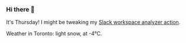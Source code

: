 ### Hi there :wave:

It's Thursday! I might be tweaking my [Slack workspace analyzer action](https://github.com/bewuethr/slack-analyzer).

Weather in Toronto: light snow, at -4°C.
